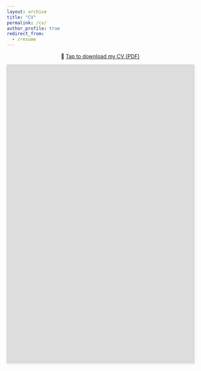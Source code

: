 ```yaml
---
layout: archive
title: "CV"
permalink: /cv/
author_profile: true
redirect_from:
  - /resume
---
```


<!-- Mobile-only: Show download button -->
<div class="mobile-only" style="text-align: center; margin-top: 2rem;">
  <p><strong>📱 Viewing on a smartphone?</strong><br>
  <a href="https://github.com/user-attachments/files/19556134/CV_Habicht_Git.pdf" target="_blank">📄 Tap here to download my CV (PDF)</a></p>
</div>

<!-- Desktop/tablet: Show embedded CV with scroll -->
<div class="desktop-only" style="text-align: center;">
  <p>
    📄 <a href="https://github.com/user-attachments/files/19556134/CV_Habicht_Git.pdf" target="_blank">Tap to download my CV (PDF)</a>
  </p>
  <div class="cv-embed-container">
    <embed src="https://github.com/user-attachments/files/19556134/CV_Habicht_Git.pdf" type="application/pdf" width="100%" height="100%" />
  </div>
</div>

<style>
  .cv-embed-container {
    width: 100%;
    max-width: 100%;
    max-height: 800px; /* Updated from 650px */
    overflow-y: auto;
    border: 1px solid #ccc;
    box-shadow: 0 2px 6px rgba(0, 0, 0, 0.1);
  }

  @media screen and (max-width: 768px) {
    .desktop-only {
      display: none;
    }

    .mobile-only {
      display: block;
    }
  }

  @media screen and (min-width: 769px) {
    .mobile-only {
      display: none;
    }
  }
</style>
